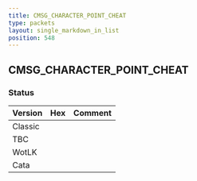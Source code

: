 ```yaml
---
title: CMSG_CHARACTER_POINT_CHEAT
type: packets
layout: single_markdown_in_list
position: 548
---
```


## CMSG_CHARACTER_POINT_CHEAT

### Status

Version | Hex | Comment
---------- | ---------- | ---------- 
Classic |  |  
TBC |  |  
WotLK |  |  
Cata |  |  
